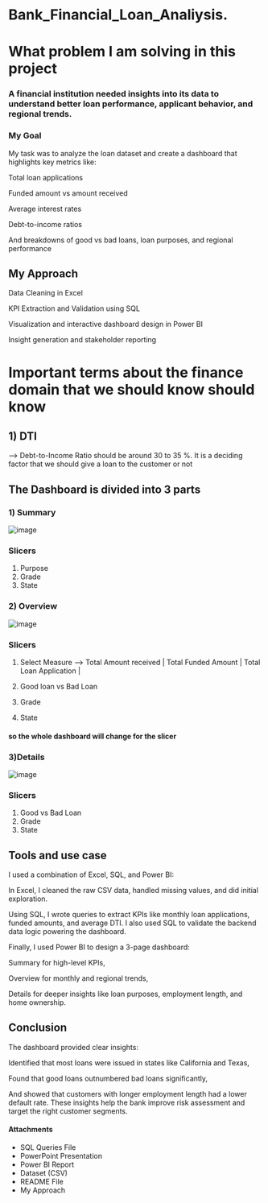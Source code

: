 # Bank_Financial_Loan_Analiysis. 

# What problem I am solving in this project 

### A financial institution needed insights into its data to understand better loan performance, applicant behavior, and regional trends. 

### My Goal
My task was to analyze the loan dataset and create a dashboard that highlights key metrics like:

Total loan applications

Funded amount vs amount received

Average interest rates

Debt-to-income ratios

And breakdowns of good vs bad loans, loan purposes, and regional performance

## My Approach
Data Cleaning in Excel

KPI Extraction and Validation using SQL

Visualization and interactive dashboard design in Power BI

Insight generation and stakeholder reporting

# Important terms about the finance domain that we should know should know
## 1) DTI 
--> Debt-to-Income Ratio should be around 30 to 35 %. It is a deciding factor that we should give a loan to the customer or not 

## The Dashboard is divided into 3 parts 
### 1) Summary
![image](https://github.com/user-attachments/assets/94281c72-8fb6-4a2a-9128-37434822c6d2)

### Slicers
1)  Purpose 
2)  Grade 
3)  State

### 2) Overview
![image](https://github.com/user-attachments/assets/0b52ac18-d6c0-4d86-80a5-4f25bbe62d23)

### Slicers
1) Select Measure -->
                 Total Amount received | Total Funded Amount | Total Loan Application |
   
3) Good loan vs Bad Loan
4) Grade
5) State

#### so the whole dashboard will change for the slicer

### 3)Details
![image](https://github.com/user-attachments/assets/d2f64e7a-fe39-4afc-abda-efc4b41ce396)

### Slicers
1) Good vs Bad Loan
2) Grade
3) State


## Tools and use case
I used a combination of Excel, SQL, and Power BI:

In Excel, I cleaned the raw CSV data, handled missing values, and did initial exploration.

Using SQL, I wrote queries to extract KPIs like monthly loan applications, funded amounts, and average DTI. I also used SQL to validate the backend data logic powering the dashboard.

Finally, I used Power BI to design a 3-page dashboard:

Summary for high-level KPIs,

Overview for monthly and regional trends,

Details for deeper insights like loan purposes, employment length, and home ownership.



## Conclusion
The dashboard provided clear insights:

Identified that most loans were issued in states like California and Texas,

Found that good loans outnumbered bad loans significantly,

And showed that customers with longer employment length had a lower default rate.
These insights help the bank improve risk assessment and target the right customer segments.

#### Attachments
- SQL Queries File
- PowerPoint Presentation
- Power BI Report
- Dataset (CSV)
- README File
- My Approach
